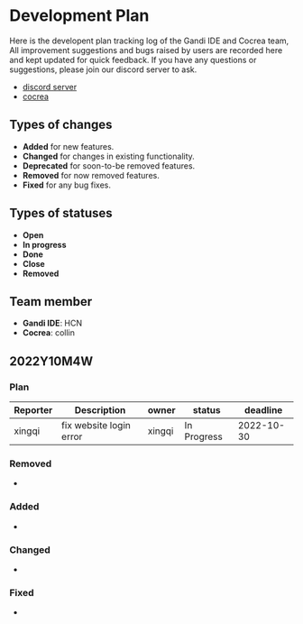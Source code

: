 # Development Plan

Here is the developent plan tracking log of the Gandi IDE and Cocrea team, All improvement suggestions and bugs raised by users are recorded here and kept updated for quick feedback. If you have any questions or suggestions, please join our discord server to ask.

- [discord server](https://discord.gg/QVUyFEQres)
- [cocrea](https://cocrea.world/)


## Types of changes

- **Added** for new features.
- **Changed** for changes in existing functionality.
- **Deprecated** for soon-to-be removed features.
- **Removed** for now removed features.
- **Fixed** for any bug fixes.

## Types of statuses

- **Open**
- **In progress**
- **Done**
- **Close**
- **Removed**

## Team member

- **Gandi IDE**: HCN
- **Cocrea**: collin

## 2022Y10M4W
### Plan

| Reporter      | Description   | owner         | status        | deadline      |
| ------------- | ------------- | ------------- | ------------- | ------------- |
| xingqi  | fix website login error  | xingqi  | In Progress  |2022-10-30|

### Removed
- 

### Added
- 

### Changed
- 

### Fixed
- 
